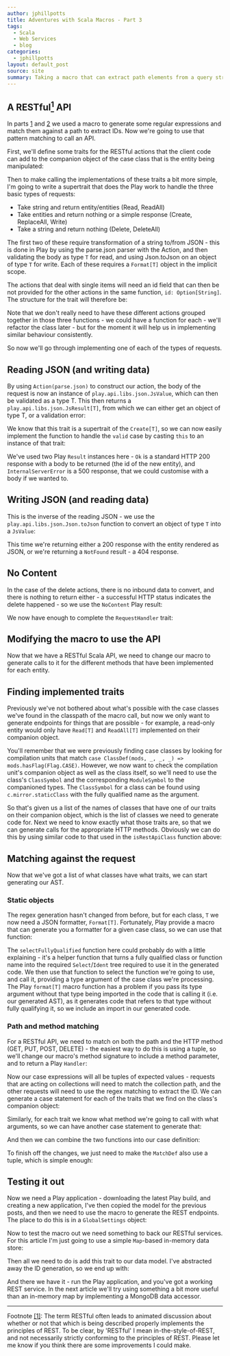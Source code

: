 ```yaml
---
author: jphillpotts
title: Adventures with Scala Macros - Part 3
tags:
  - Scala
  - Web Services
  - blog
categories:
  - jphillpotts
layout: default_post
source: site
summary: Taking a macro that can extract path elements from a query string and turning it into a fully fledged RESTful API, backed by an in-memory database.
---
```


## A RESTful<a id="footnotebody1" href="#footnote1"><sup>1</sup></a> API

In parts <a href="{% post_url 2013-06-05-scala-macros-part-1 %}">1</a> and
<a href="{% post_url 2013-06-06-scala-macros-part-2 %}">2</a> we used a macro to generate 
some regular expressions and match them against a path to extract IDs. Now we're going to
use that pattern matching to call an API.

First, we'll define some traits for the RESTful actions that the client code can 
add to the companion object of the case class that is the entity being manipulated:

<script src="https://gist.github.com/mrpotes/93ffc44db30e32ae5cf6.js?file=traits.scala"> </script>

Then to make calling the implementations of these traits a bit more simple, I'm going to
write a supertrait that does the Play work to handle the three basic types of requests:

* Take string and return entity/entities (Read, ReadAll)
* Take entities and return nothing or a simple response (Create, ReplaceAll, Write)
* Take a string and return nothing (Delete, DeleteAll)

The first two of these require transformation of a string to/from JSON - this is done in
Play by using the parse.json parser with the Action, and then validating the body as type
`T` for read, and using Json.toJson on an object of type `T` for write. Each of these
requires a `Format[T]` object in the implicit scope.

The actions that deal with single items will need an id field that can then be not 
provided for the other actions in the same function, `id: Option[String]`. The structure 
for the trait will therefore be:

<script src="https://gist.github.com/mrpotes/93ffc44db30e32ae5cf6.js?file=request-handler-structure.scala"> </script>

Note that we don't really need to have these different actions grouped together in those
three functions - we could have a function for each - we'll refactor the class later - 
but for the moment it will help us in implementing similar behaviour consistently.

So now we'll go through implementing one of each of the types of requests.

## Reading JSON (and writing data)

By using `Action(parse.json)` to construct our action, the body of the request is now an
instance of `play.api.libs.json.JsValue`, which can then be validated as a type T. This
then returns a `play.api.libs.json.JsResult[T]`, from which we can either get an object
of type T, or a validation error:

<script src="https://gist.github.com/mrpotes/93ffc44db30e32ae5cf6.js?file=validate-json.scala"> </script>

We know that this trait is a supertrait of the `Create[T]`, so we can now easily
implement the function to handle the `valid` case by casting `this` to an instance of
that trait:

<script src="https://gist.github.com/mrpotes/93ffc44db30e32ae5cf6.js?file=create-entity.scala"> </script>

We've used two Play `Result` instances here - `Ok` is a standard HTTP 200 response with 
a body to be returned (the id of the new entity), and `InternalServerError` is a 500 
response, that we could customise with a body if we wanted to.

## Writing JSON (and reading data)

This is the inverse of the reading JSON - we use the `play.api.libs.json.Json.toJson`
function to convert an object of type `T` into a `JsValue`:

<script src="https://gist.github.com/mrpotes/93ffc44db30e32ae5cf6.js?file=entity-to-scala.scala"> </script>

This time we're returning either a 200 response with the entity rendered as JSON, or
we're returning a `NotFound` result - a 404 response.

## No Content

In the case of the delete actions, there is no inbound data to convert, and there is
nothing to return either - a successful HTTP status indicates the delete happened - 
so we use the `NoContent` Play result:

<script src="https://gist.github.com/mrpotes/93ffc44db30e32ae5cf6.js?file=delete-entity.scala"> </script>

We now have enough to complete the `RequestHandler` trait:

<script src="https://gist.github.com/mrpotes/93ffc44db30e32ae5cf6.js?file=RequestHandler.scala"> </script>

## Modifying the macro to use the API

Now that we have a RESTful Scala API, we need to change our macro to generate calls to it
for the different methods that have been implemented for each entity.

## Finding implemented traits

Previously we've not bothered about what's possible with the case classes we've found in
the classpath of the macro call, but now we only want to generate endpoints for things
that are possible - for example, a read-only entity would only have `Read[T]` and 
`ReadAll[T]` implemented on their companion object.

You'll remember that we were previously finding case classes by looking for compilation
units that match `case ClassDef(mods, _, _, _) => mods.hasFlag(Flag.CASE)`. However, we
now want to check the compilation unit's companion object as well as the class itself, so
we'll need to use the class's `ClassSymbol` and the corresponding `ModuleSymbol` to the
companioned types. The `ClassSymbol` for a class can be found using `c.mirror.staticClass`
with the fully qualified name as the argument.

<script src="https://gist.github.com/mrpotes/93ffc44db30e32ae5cf6.js?file=find-matching-classes.scala"> </script>

So that's given us a list of the names of classes that have one of our traits on their
companion object, which is the list of classes we need to generate code for. Next we need
to know exactly what those traits are, so that we can generate calls for the appropriate
HTTP methods. Obviously we can do this by using similar code to that used in the
`isRestApiClass` function above:

<script src="https://gist.github.com/mrpotes/93ffc44db30e32ae5cf6.js?file=implemented-traits.scala"> </script>

## Matching against the request

Now that we've got a list of what classes have what traits, we can start generating our
AST.

### Static objects

The regex generation hasn't changed from before, but for each class, `T` we now need a
JSON formatter, `Format[T]`. Fortunately, Play provide a macro that can generate you a
formatter for a given case class, so we can use that function:  

<script src="https://gist.github.com/mrpotes/93ffc44db30e32ae5cf6.js?file=create-formatters.scala"> </script>

The `selectFullyQualified` function here could probably do with a little explaining - it's
a helper function that turns a fully qualified class or function name into the required
`Select`/`Ident` tree required to use it in the generated code. We then use that function 
to select the function we're going to use, and call it, providing a type argument of the 
case class we're processing. The Play `format[T]` macro function has a problem if you pass 
its type argument without that type being imported in the code that is calling it (i.e.
our generated AST), as it generates code that refers to that type without fully qualifying
it, so we include an import in our generated code.

### Path and method matching

For a RESTful API, we need to match on both the path and the HTTP method (GET, PUT, POST,
DELETE) - the easiest way to do this is using a tuple, so we'll change our macro's method
signature to include a method parameter, and to return a Play `Handler`:

<script src="https://gist.github.com/mrpotes/93ffc44db30e32ae5cf6.js?file=new-macro-signature.scala"> </script>

Now our case expressions will all be tuples of expected values - requests that are acting
on collections will need to match the collection path, and the other requests will need
to use the regex matching to extract the ID. We can generate a case statement for each of 
the traits that we find on the class's companion object:

<script src="https://gist.github.com/mrpotes/93ffc44db30e32ae5cf6.js?file=trait-case-statements.scala"> </script>

Similarly, for each trait we know what method we're going to call with what arguments, so
we can have another case statement to generate that:

<script src="https://gist.github.com/mrpotes/93ffc44db30e32ae5cf6.js?file=trait-call-function.scala"> </script>

And then we can combine the two functions into our case definition:

<script src="https://gist.github.com/mrpotes/93ffc44db30e32ae5cf6.js?file=tuple-casedef.scala"> </script>

To finish off the changes, we just need to make the `MatchDef` also use a tuple, which is
simple enough:

<script src="https://gist.github.com/mrpotes/93ffc44db30e32ae5cf6.js?file=matchdef.scala"> </script>

## Testing it out

Now we need a Play application - downloading the latest Play build, and creating a new
application, I've then copied the model for the previous posts, and then we need to use
the macro to generate the REST endpoints. The place to do this is in a `GlobalSettings`
object:

<script src="https://gist.github.com/mrpotes/93ffc44db30e32ae5cf6.js?file=Global.scala"> </script>

Now to test the macro out we need something to back our RESTful services. For this article
I'm just going to use a simple `Map`-based in-memory data store:

<script src="https://gist.github.com/mrpotes/93ffc44db30e32ae5cf6.js?file=InMemory.scala"> </script>

Then all we need to do is add this trait to our data model. I've abstracted away the ID 
generation, so we end up with:

<script src="https://gist.github.com/mrpotes/93ffc44db30e32ae5cf6.js?file=model.scala"> </script>

And there we have it - run the Play application, and you've got a working REST service.
In the next article we'll try using something a bit more useful than an in-memory map by
implementing a MongoDB data accessor.

---

Footnote <a id="footnote1" href="#footnotebody1">[1]</a>: The term RESTful often leads to
animated discussion about whether or not that which is being described properly 
implements the principles of REST. To be clear, by 'RESTful' I mean in-the-style-of-REST,
and not necessarily strictly conforming to the principles of REST. Please let me know if
you think there are some improvements I could make.




























